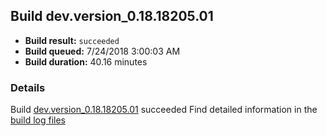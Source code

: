 ## Build dev.version_0.18.18205.01
- **Build result:** `succeeded`
- **Build queued:** 7/24/2018 3:00:03 AM
- **Build duration:** 40.16 minutes
### Details
Build [dev.version_0.18.18205.01](https://winappstudio.visualstudio.com/web/build.aspx?pcguid=a4ef43be-68ce-4195-a619-079b4d9834c2&builduri=vstfs%3a%2f%2f%2fBuild%2fBuild%2f26044) succeeded
Find detailed information in the [build log files](https://uwpctdiags.blob.core.windows.net/buildlogs/dev.version_0.18.18205.01_logs.zip)
